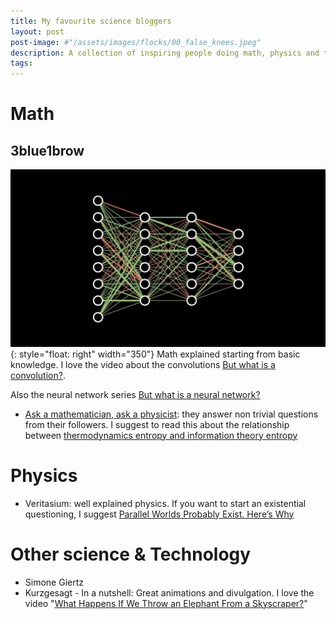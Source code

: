```yaml
---
title: My favourite science bloggers
layout: post
post-image: #"/assets/images/flocks/00_false_knees.jpeg"
description: A collection of inspiring people doing math, physics and technology.
tags:
---
```


# Math

## 3blue1brow
![image](/assets/images/inspirations/3b1b_neural-networks.jpeg){: style="float: right" width="350"}
Math explained starting from basic knowledge. I love the video about the convolutions [But what is a convolution?](https://www.youtube.com/watch?v=KuXjwB4LzSA).

Also the neural network series [But what is a neural network?](https://www.youtube.com/watch?v=aircAruvnKk)

- [Ask a mathematician, ask a physicist](https://www.askamathematician.com): they answer non trivial questions from their followers. I suggest to read this about the relationship between [thermodynamics entropy and information theory entropy](https://www.askamathematician.com/2010/01/q-whats-the-relationship-between-entropy-in-the-information-theory-sense-and-the-thermodynamics-sense/)

# Physics
- Veritasium: well explained physics. If you want to start an existential questioning, I suggest [Parallel Worlds Probably Exist. Here’s Why](https://www.youtube.com/watch?v=kTXTPe3wahc)


# Other science & Technology
- Simone Giertz
- Kurzgesagt - In a nutshell: Great animations and divulgation. I love the video "[What Happens If We Throw an Elephant From a Skyscraper?](https://www.youtube.com/watch?v=f7KSfjv4Oq0)"